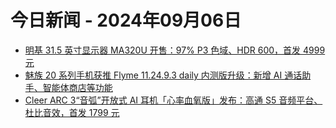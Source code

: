 # 今日新闻 - 2024年09月06日
- [明基 31.5 英寸显示器 MA320U 开售：97% P3 色域、HDR 600，首发 4999 元](https://www.ithome.com/0/793/819.htm)
- [魅族 20 系列手机获推 Flyme 11.24.9.3 daily 内测版升级：新增 AI 通话助手、智能体商店等功能](https://www.ithome.com/0/793/817.htm)
- [Cleer ARC 3“音弧”开放式 AI 耳机「心率血氧版」发布：高通 S5 音频平台、杜比音效，首发 1799 元](https://www.ithome.com/0/793/816.htm)
